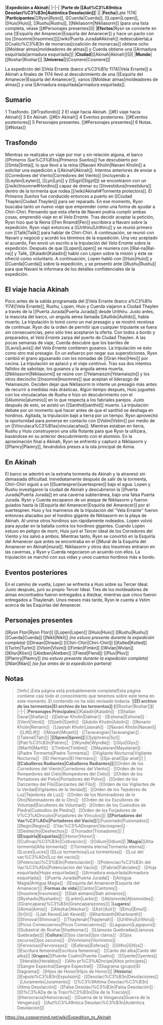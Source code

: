 

|**Expedición a Akinah**|
|-|-|
|**Parte de [[Aut%C3%A9ntica Desolaci%C3%B3n\|Auténtica Desolación]]**|
||
|**Fecha**|Late 1174|
|**Participantes**|[[Rysn\|Rysn]], [[Cuerda\|Cuerda]], [[Lopen\|Lopen]], [[Huio\|Huio]], [[Rushu\|Rushu]], [[Nikliasorm\|Nikliasorm]] (para una lista completa, véase [[#Personajes presentes]])|
|**Efectos**|Rysn se convierte en una [[Esquirla del Amanecer\|Esquirla del Amanecer]] y hace un pacto con los [[Insomne\|Insomnes]][[/wiki/Puerta Jurada#Akinah]] redescubiertaLa [[Coalici%C3%B3n de monarcas\|coalición de monarcas]] obtiene ocho [[Moldear almas\|moldeadores de almas]] y Cuerda obtiene una [[Armadura esquirlada\|armadura esquirlada]]|
|**Ciudad**|[[Akinah\|Akinah]]🐱︎|
|**Mundo**|[[Roshar\|Roshar]]|
|**Universo**|[[Cosmere\|Cosmere]]|

La expedición del [[Vela Errante (barco a%C3%B1o 1174)\|Vela Errante]] a Akinah a finales de 1174 llevó al descubrimiento de una [[Esquirla del Amanecer\|Esquirla del Amanecer]], varios [[Moldear almas\|moldeadores de almas]] y una [[Armadura esquirlada\|armadura esquirlada]].

## Sumario

1 Trasfondo. [[#Trasfondo]] 
2 El viaje hacia Akinah. [[#El viaje hacia Akinah]] 
3 En Akinah. [[#En Akinah]] 
4 Eventos posteriores. [[#Eventos posteriores]] 
5 Personajes presentes. [[#Personajes presentes]] 
6 Notas. [[#Notas]] 


## Trasfondo
Mientras se realizaba un viaje por mar y sin relación alguna, el barco *[[Primeros Sue%C3%B1os\|Primeros Sueños]]* fue descubierto por [[Smta\|Smta]], lo que llevó a la reina [[Navani Kholin\|Navani Kholin]] a solicitar una expedición a [[Akinah\|Akinah]]. Intentos anteriores de enviar a [[Corredores del Viento\|Corredores del Viento]] (incluyendo a [[Leyten\|Leyten]], [[Lyn\|Lyn]] y [[Sigzil\|Sigzil]]) se encontraron con un [[/wiki/Insomne#Hordino]] capaz de drenar su [[Investidura\|Investidura]] dentro de la tormenta que rodea [[/wiki/Akinah#Tormenta protectora]]. El *Primeros Sueños* fue conducido entonces a puerto en [[Ciudad Thaylen\|Ciudad Thaylen]] para ser reparado. En ese momento, Rysn buscaba tanto un nuevo viaje que emprender como una forma de ayudar a Chiri-Chiri. Pensando que esta oferta de Navani podría cumplir ambas cosas, emprendió viaje en el *Vela Errante*.
Tras decidir aceptar la petición, Rysn hizo que la Reina [[Fen Rnamdi\|Fen]] escribiera a Navani sobre la expedición. Rysn viajó entonces a [[Urithiru\|Urithiru]] y se reunió primero con [[Talik\|Talik]] para hablar de Chiri-Chiri. A continuación, se reunió con Navani y negoció y acordó los términos de la expedición. Una vez aceptado el acuerdo, Fen envió un escrito a la tripulación del *Vela Errante* sobre la expedición.
Después de que [[Lopen\|Lopen]] se reuniera con [[Ral-na\|Ral-na]] y Talik, [[Kaladin\|Kaladin]] habló con Lopen sobre la misión y éste se ofreció como voluntario. A continuación, Lopen habló con [[Huio\|Huio]] y [[Cuerda\|Cuerda]] sobre la expedición, y se presentó ante [[Rushu\|Rushu]] para que Navani le informara de los detalles confidenciales de la expedición.

## El viaje hacia Akinah
Poco antes de la salida programada del [[Vela Errante (barco a%C3%B1o 1174)\|Vela Errante]], Rushu, Lopen, Huio y Cuerda viajaron a Ciudad Thaylen a través de la [[Puerta Jurada\|Puerta Jurada]] desde Urithiru. Justo antes, la mascota del barco, un anguila aérea llamada [[Aullido\|Aullido]], había muerto. La tripulación lo tomó como un mal presagio y se mostró recelosa de continuar. Rysn dio la orden de permitir que cualquier tripulante se fuera sin consecuencias, pero sólo tres aceptaron la oferta.
Con todos a bordo y preparados, el *Vela Errante* zarpa del puerto de Ciudad Thaylen.
A las pocas semanas de viaje, Cuerda descubre que los barriles de [[Lavis\|Lavis]] del *Vela Errante* contienen gusanos. La tripulación ve esto como otro mal presagio. En un esfuerzo por negar sus supersticiones, Rysn cambió el grano agusanado con los nómadas de [[Gran Hexi\|Hexi]] por cecina. La tripulación se aplacó y el viaje continuó.
Tras sus dos intentos fallidos de sabotaje, los gusanos y la anguila aérea muerta, [[Nikliasorm\|Nikliasorm]] se reúne con [[Yelamaiszin\|Yelamaiszin]] y los otros dieciocho [[Insomne\|Insomnes]] que aceptan el liderazgo de Yelamaiszin. Deciden dejar que Nikliasorm lo intente un presagio más antes de recurrir a medidas más drásticas.
Algún tiempo después, Huio jugueteó con los vinculacañas de Rushu e hizo un descubrimiento con el [[Aluminio\|aluminio]] en lo que respecta a los fabriales parejos. Justo después de esto, se avistó un [[Santhid\|santhid]] muerto. La tripulación debate por un momento qué hacer antes de que el santhid se deshaga en hordinos.
Agitada, la tripulación bajó a tierra por un tiempo. Rysn aprovechó la oportunidad para ponerse en contacto con [[Vstim\|Vstim]] por medio de un [[Vinculaca%C3%B1as\|vinculacañas]]. Mientras estaban en tierra, Rushu y Huio construyeron una silla flotante para que Rysn la utilizara, basándose en su anterior descubrimiento con el aluminio.
En la aproximación final a Akinah, Rysn se enfrentó y capturó a Nikliasorm y [[Plamry\|Plamry]], llevándolos presos a la isla principal de Aimia.

## En Akinah
El barco se adentró en la extraña tormenta de Akinah y la atravesó sin demasiada dificultad. Inmediatamente después de salir de la tormenta, Chiri-Chiri siguió a un [[Suertespren\|suertespren]] bajo el agua. Lopen y Rushu investigaron la ciudad de Akinah y descubrieron la [[Puerta Jurada\|Puerta Jurada]] en una caverna subterránea, bajo una falsa Puerta Jurada. Rysn y Cuerda escaparon de un ataque de Nikliasorm y fueron guiados hasta la [[Esquirla del Amanecer\|Esquirla del Amanecer]] por el suertespren. Huio y los marineros de la tripulación del ‘’Vela Errante’’ fueron entonces atacados por el hordino gigante de Nikliasorm en la playa de Akinah. Al unirse otros hordinos son rápidamente rodeados. Lopen volvió para ayudar en la batalla contra los hordinos gigantes. Cuando Lopen estuvo en peligro de morir, Huio juró el Tercer Ideal de los Corredores del Viento y los salvó a ambos. Mientras tanto, Rysn se convirtió en la Esquirla del Amanecer que antes se encontraba en el [[Mural de la Esquirla del Amanecer en Akinah\|mural]]. Nikliasorm y otros dos Insomnes entraron en las cavernas, y Rysn y Cuerda negociaron un acuerdo con ellos. La tripulación se marchó con sus vidas y unos cuantos hordinos más a bordo.

## Eventos posteriores
En el camino de vuelta, Lopen se enfrenta a Huio sobre su Tercer Ideal. Justo después, juró su propio Tercer Ideal. Tres de los moldeadores de almas encontrados fueron entregados a Alezkar, mientras que cinco fueron entregados a Thaylenah. Unos meses más tarde, Rysn le cuenta a Vstim acerca de las Esquirlas del Amanecer.

## Personajes presentes

[[Rysn Ftori\|Rysn Ftori]]
[[Lopen\|Lopen]]
[[Huio\|Huio]]
[[Rushu\|Rushu]]
[[Cuerda\|Cuerda]]
[[Nikli\|Nikli]] *(no estuvo presente durante la expedición completa)*
[[Dlrwan\|Dlrwan]]
[[Chiri-Chiri\|Chiri-Chiri]]
[[Kstled\|Kstled]]
[[Turlm\|Turlm]]
[[Vlxim\|Vlxim]]
[[Fimkn\|Fimkn]]
[[Wvlan\|Wvlan]]
[[Klisn\|Klisn]]
[[Alstben\|Alstben]]
[[Flend\|Flend]]
[[Pluv\|Pluv]]
[[Plamry\|Plamry]] *(no estuvo presente durante la expedición completa)*
[[Nlan\|Nlan]] *(se fue antes de la expedición partiera)*

## Notas

> [!info] ¡Esta página está probablemente completa!Esta página contiene casi todo el conocimiento que tenemos sobre este tema en este momento.
El contenido no ha sido revisado todavía.
|**[[El archivo de las tormentas\|El archivo de las tormentas]] (**[[Roshar\|Roshar]]**)**|
|-|-|
|**Personajes Principales**|[[Kaladin\|Kaladin]] · [[Shallan Davar\|Shallan]] · [[Dalinar Kholin\|Dalinar]] · [[Eshonai\|Eshonai]] · [[Venli\|Venli]] · [[Szeth\|Szeth]] · [[Adolin Kholin\|Adolin]] · [[Renarin Kholin\|Renarin]] · [[Jasnah Kholin\|Jasnah]] · [[Navani Kholin\|Navani]] · [[Lift\|Lift]] · [[Moash\|Moash]] · [[Taravangian\|Taravangian]] · [[Talenel\|Taln]]|
|**[[Spren\|Spren]]**|[[Sylphrena\|Syl]] · [[Patr%C3%B3n\|Patrón]] · [[Wyndle\|Wyndle]] · [[Glys\|Glys]] · [[Marfil\|Marfil]] · [[Timbre\|Timbre]] · [[Mayalaran\|Mayalaran]] · [[Padre Tormenta\|Padre Tormenta]] · [[Vigilante Nocturna\|Vigilante Nocturna]] · [[El Hermano\|El Hermano]] · [[Sja-anat\|Sja-anat]]|
|**[[Caballeros Radiantes\|Caballeros Radiantes]]**|[[Orden de los Corredores del Viento\|Corredores del Viento]] · [[Orden de los Rompedores del Cielo\|Rompedores del Cielo]] · [[Orden de los Portadores del Polvo\|Portadores del Polvo]] · [[Orden de los Danzantes del Filo\|Danzantes del Filo]] · [[Orden de los Vigilantes de la Verdad\|Vigilantes de la Verdad]] · [[Orden de los Tejedores de Luz\|Tejedores de Luz]] · [[Orden de los Nominadores de lo Otro\|Nominadores de lo Otro]] · [[Orden de los Escultores de Voluntad\|Escultores de Voluntad]] · [[Orden de los Custodios de Piedra\|Custodios de Piedra]] · [[Orden de los Forjadores de V%C3%ADnculos\|Forjadores de Vínculos]]|
|**[[Portadores del Vac%C3%ADo\|Portadores del Vacío]]**|[[Fusionado\|Fusionados]] · [[Regio\|Regios]] · [[Vac%C3%ADospren\|Vacíospren]] · [[Deshecho\|Deshechos]] · [[Tronador\|Tronadores]]|
|**[[Esquirla\|Esquirlas]]**|[[Honor\|Honor]] · [[Cultivaci%C3%B3n\|Cultivación]] · [[Odium\|Odium]]|
|**Magia**|[[Alta tormenta\|Alta tormenta]] · [[Tormenta eterna\|Tormenta eterna]] · [[Luces\|Luces]] ([[Luz tormentosa\|Luz tormentosa]] · [[Luz del vac%C3%ADo\|Luz del vacío]]) · [[Potenciaci%C3%B3n\|Potenciación]] · [[Potenciaci%C3%B3n del Vac%C3%ADo\|Potenciación del Vacío]] · [[Fabrial\|Fabriales]] · [[Hoja esquirlada\|Hojas esquirladas]] · [[Armadura esquirlada\|Armadura esquirlada]] · [[Puerta Jurada\|Puerta Jurada]] · [[Antigua Magia\|Antigua Magia]] · [[Esquirla del Amanecer\|Esquirla del Amanecer]]|
|**Formas de vida**|[[Cantor\|Cantores]] · [[Insomne\|Insomnes]] · [[Siah aimiano\|Siah aimianos]] · [[Ryshadio\|Ryshadio]] · [[Larkin\|Larkin]] · [[Abismoide\|Abismoides]] · [[Grancaparaz%C3%B3n\|Grancaparazones]]|
|**Lugares**|[[Aimia\|Aimia]] · [[Alezkar\|Alezkar]] · [[Azir\|Azir]] · [[Emul\|Emul]] · [[Iri\|Iri]] · [[Jah Keved\|Jah Keved]] · [[Kharbranth\|Kharbranth]] · [[Shinovar\|Shinovar]] · [[Thaylenah\|Thaylenah]] · [[Urithiru\|Urithiru]] · [[Picos Comecuernos\|Picos Comecuernos]] · [[Lagopuro\|Lagopuro]] · [[Subastral de Roshar\|Shadesmar]] · [[Llanuras Quebradas\|Llanuras Quebradas]]|
|**Cultura**|[[Ojos claros\|Ojos claros]] · [[Ojos oscuros\|Ojos oscuros]] · [[Vorinismo\|Vorinismo]] · [[Fervoroso\|Fervorosos]] · [[Esferas\|Esferas]] · [[Glifos\|Glifos]] · [[Escritura femenina\|Escritura femenina]] · [[Canto del alba\|Canto del alba]]|
|**Grupos**|[[Puente Cuatro\|Puente Cuatro]] · [[Oyente\|Oyentes]] · [[Heraldo\|Heraldos]] · [[Alto pr%C3%ADncipe\|Altos príncipes]] · [[Sangre Espectral\|Sangre Espectral]] · [[Diagrama (grupo)\|El Diagrama]] · [[Hijos de Honor\|Hijos de Honor]]|
|**Historia**|[[Expulsi%C3%B3n\|Expulsión]] · [[Desolaci%C3%B3n\|Desolaciones]] · [[Juramento\|Juramento]] · [[%C3%9Altima Desolaci%C3%B3n\|Última Desolación]] · [[Falsa Desolaci%C3%B3n\|Falsa Desolación]] · [[D%C3%ADa de la Traici%C3%B3n\|Día de la Traición]] · [[Hierocracia\|Hierocracia]] · [[Guerra de la Venganza\|Guerra de la Venganza]] · [[Aut%C3%A9ntica Desolaci%C3%B3n\|Auténtica Desolación]]|



https://es.coppermind.net/wiki/Expedition_to_Akinah